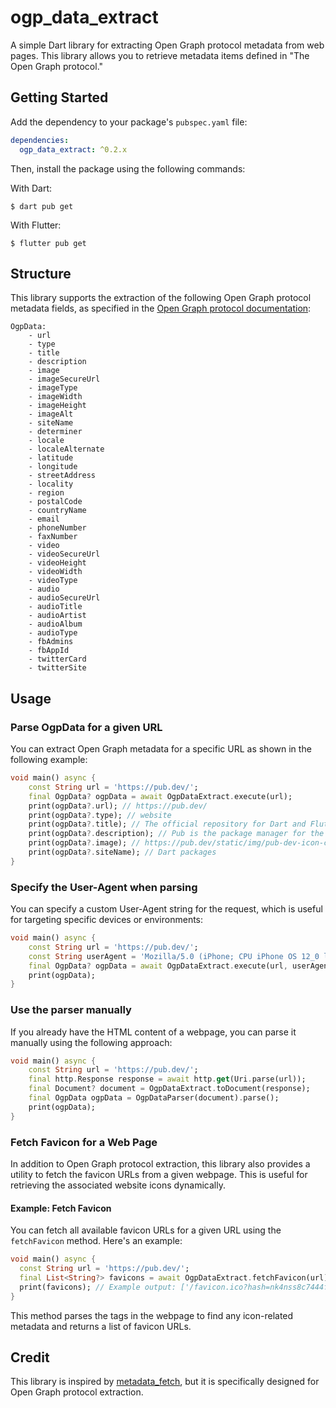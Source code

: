 ogp_data_extract
=============

A simple Dart library for extracting Open Graph protocol metadata from web pages. This library allows you to retrieve metadata items defined in "The Open Graph protocol."  

## Getting Started

Add the dependency to your package's `pubspec.yaml` file:  

```yaml
dependencies:
  ogp_data_extract: ^0.2.x
```

Then, install the package using the following commands:  

With Dart:

```shell
$ dart pub get
```

With Flutter:  

```shell
$ flutter pub get
```

## Structure

This library supports the extraction of the following Open Graph protocol metadata fields, as specified in the [Open Graph protocol documentation](https://ogp.me/):  

```text
OgpData:
    - url
    - type
    - title
    - description
    - image
    - imageSecureUrl
    - imageType
    - imageWidth
    - imageHeight
    - imageAlt    
    - siteName
    - determiner
    - locale
    - localeAlternate    
    - latitude
    - longitude
    - streetAddress
    - locality
    - region
    - postalCode
    - countryName
    - email
    - phoneNumber
    - faxNumber
    - video
    - videoSecureUrl
    - videoHeight
    - videoWidth
    - videoType
    - audio
    - audioSecureUrl
    - audioTitle
    - audioArtist
    - audioAlbum
    - audioType
    - fbAdmins
    - fbAppId
    - twitterCard
    - twitterSite
```

## Usage

### Parse OgpData for a given URL

You can extract Open Graph metadata for a specific URL as shown in the following example:  

```dart
void main() async {
    const String url = 'https://pub.dev/';
    final OgpData? ogpData = await OgpDataExtract.execute(url);
    print(ogpData?.url); // https://pub.dev/
    print(ogpData?.type); // website
    print(ogpData?.title); // The official repository for Dart and Flutter packages.
    print(ogpData?.description); // Pub is the package manager for the Dart programming language, containing reusable libraries & packages for Flutter, AngularDart, and general Dart programs.
    print(ogpData?.image); // https://pub.dev/static/img/pub-dev-icon-cover-image.png?hash=vg86r2r3mbs62hiv4ldop0ife5um2g5g
    print(ogpData?.siteName); // Dart packages
}
```

### Specify the User-Agent when parsing

You can specify a custom User-Agent string for the request, which is useful for targeting specific devices or environments:  

```dart
void main() async {
    const String url = 'https://pub.dev/';
    const String userAgent = 'Mozilla/5.0 (iPhone; CPU iPhone OS 12_0 like Mac OS X) AppleWebKit/605.1.15 (KHTML, like Gecko) Version/12.0 Mobile/15E148 Safari/604.1';
    final OgpData? ogpData = await OgpDataExtract.execute(url, userAgent: userAgent);
    print(ogpData);
}
```

### Use the parser manually

If you already have the HTML content of a webpage, you can parse it manually using the following approach:  

```dart
void main() async {
    const String url = 'https://pub.dev/';
    final http.Response response = await http.get(Uri.parse(url));
    final Document? document = OgpDataExtract.toDocument(response);
    final OgpData ogpData = OgpDataParser(document).parse();
    print(ogpData);
}
```

### Fetch Favicon for a Web Page

In addition to Open Graph protocol extraction, this library also provides a utility to fetch the favicon URLs from a given webpage. This is useful for retrieving the associated website icons dynamically.

#### Example: Fetch Favicon

You can fetch all available favicon URLs for a given URL using the `fetchFavicon` method. Here's an example:

```dart
void main() async {
  const String url = 'https://pub.dev/';
  final List<String?> favicons = await OgpDataExtract.fetchFavicon(url);
  print(favicons); // Example output: ['/favicon.ico?hash=nk4nss8c7444fg0chird9erqef2vkhb8']
}
```

This method parses the <link> tags in the webpage to find any icon-related metadata and returns a list of favicon URLs.  

## Credit

This library is inspired by [metadata_fetch](https://pub.dev/packages/metadata_fetch), but it is specifically designed for Open Graph protocol extraction.  
